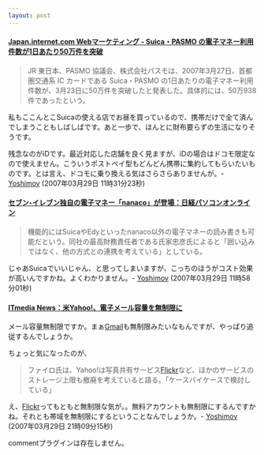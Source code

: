 ```yaml
---
layout: post
---
```

<h4><a href="http://japan.internet.com/wmnews/20070329/5.html?rss">Japan.internet.com Webマーケティング - Suica・PASMO の電子マネー利用件数が1日あたり50万件を突破</a></h4>
<blockquote><p>JR 東日本、PASMO 協議会、株式会社パスモは、2007年3月27日、首都圏交通系 IC カードである Suica・PASMO の1日あたりの電子マネー利用件数が、3月23日に50万件を突破したと発表した。具体的には、50万938件であったという。</p>
</blockquote>
<p>私もここんとこSuicaの使える店でお昼を買っているので、携帯だけで全て済んでしまうこともしばしばです。あと一歩で、ほんとに財布要らずの生活になりそうです。</p>
<p>残念なのがiDです。最近対応した店舗を良く見ますが、iDの場合はドコモ限定なので使えません。こういうポストペイ型もどんどん携帯に集約してもらいたいものです。とは言え、ドコモに乗り換える気はさらさらありませんが。- <a href="/?page=Yoshimov" class="wikipage">Yoshimov</a> (2007年03月29日 11時31分23秒)</p>
<h4><a href="http://pc.nikkeibp.co.jp/article/NEWS/20070327/266584/?ST=pc_news">セブン-イレブン独自の電子マネー「nanaco」が登場：日経パソコンオンライン</a></h4>
<blockquote><p>機能的にはSuicaやEdyといったnanaco以外の電子マネーの読み書きも可能だという。同社の最高財務責任者である氏家忠彦氏によると「囲い込みではなく、他の方式との連携を考えている」としている。</p>
</blockquote>
<p>じゃあSuicaでいいじゃん、と思ってしまいますが、こっちのほうがコスト効果が高いんですかね。よくわかりません。- <a href="/?page=Yoshimov" class="wikipage">Yoshimov</a> (2007年03月29日 11時58分01秒)</p>
<h4><a href="http://www.itmedia.co.jp/news/articles/0703/28/news049.html">ITmedia News：米Yahoo!、電子メール容量を無制限に</a></h4>
<p>メール容量無制限ですか。まぁ<a href="http://mail.google.com/">Gmail</a>も無制限みたいなもんですが、やっぱり追従するんでしょうか。</p>
<p>ちょっと気になったのが、<blockquote><p>ファイロ氏は、Yahoo!は写真共有サービス<a href="http://flickr.com/">Flickr</a>など、ほかのサービスのストレージ上限も撤廃を考えていると語る。「ケースバイケースで検討している」</p>
</blockquote>
え、<a href="http://flickr.com/">Flickr</a>ってもともと無制限な気が。。無料アカウントも無制限にするんですかね。それとも帯域を無制限にするということなんでしょうか。- <a href="/?page=Yoshimov" class="wikipage">Yoshimov</a> (2007年03月29日 21時09分15秒)</p>
<p><span class="error">commentプラグインは存在しません。</span> </p>

